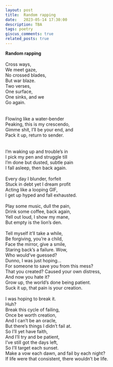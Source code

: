 ```yaml
---
layout: post
title:  Random rapping
date:   2023-05-14 17:30:00
description: TBA
tags: poetry
giscus_comments: true
related_posts: true
---
```


<div class="poem">
<b>Random rapping</b><br><br>Cross ways,<br>We meet gaze,<br>No crossed blades,<br>But war blaze.<br>Two verses,<br>One surface,<br>One sinks, and we<br>Go again.<br><br><br>Flowing like a water-bender<br>Peaking, this is my crescendo,<br>Gimme shit, I’ll be your end, and<br>Pack it up, return to sender.<br><br><br>I’m waking up and trouble’s in<br>I pick my pen and struggle till<br>I’m done but dusted, subtle pain<br>I fall asleep, then back again.<br><br>Every day I blunder, forfeit<br>Stuck in debt yet I dream profit<br>Acting like a looping GIF,<br>I get up hyped and fall exhausted.<br><br>Play some music, dull the pain,<br>Drink some coffee, back again,<br>Yell out loud, I show my mane,<br>But empty is the lion’s den.<br><br>Tell myself it’ll take a while,<br>Be forgiving, you’re a child,<br>Face the mirror, give a smile,<br>Staring back’s a failure. Wow,<br>Who would’ve guessed?<br>Dunno, I was just hoping…<br>For someone to save you from this mess?<br>That you created? Caused your own distress,<br>And now you hate it?<br>Grow up, the world’s done being patient.<br>Suck it up, that pain is your creation.<br><br>I was hoping to break it.<br>Huh?<br>Break this cycle of failing,<br>Once be worth creation,<br>And I can’t be an oracle,<br>But there’s things I didn’t fail at.<br>So I’ll yet have faith,<br>And I’ll try and be patient,<br>I’ve still got the days left,<br>So I’ll target each sunset.<br>Make a vow each dawn, and fail by each night?<br>If life were that consistent, there wouldn’t be life.</div>